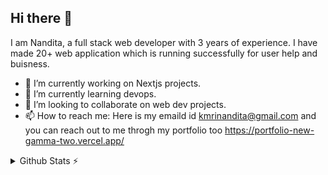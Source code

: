## Hi there 👋
I am Nandita, a full stack web developer with 3 years of experience. I have made 20+ web application which is running successfully for user help and buisness. 
- 🔭 I’m currently working on Nextjs projects.
- 🌱 I’m currently learning devops.
- 👯 I’m looking to collaborate on web dev projects.
- 📫 How to reach me: Here is my emaild id kmrinandita@gmail.com and you can reach out to me throgh my portfolio too https://portfolio-new-gamma-two.vercel.app/
<!--
**Nandita-Kumari/Nandita-Kumari** is a ✨ _special_ ✨ repository because its `README.md` (this file) appears on your GitHub profile.

Here are some ideas to get you started:

- 🔭 I’m currently working on ...
- 🌱 I’m currently learning ...
- 👯 I’m looking to collaborate on ...
- 🤔 I’m looking for help with ...
- 💬 Ask me about ...
- 📫 How to reach me: ...
- 😄 Pronouns: ...
- ⚡ Fun fact: ...
-->

<details>
  <summary>Github Stats ⚡</summary>
  
  <a href="#">![Github stats](https://github-readme-stats.vercel.app/api?username=Nandita-Kumari&theme=blueberry&count_private=true&hide_border=true&line_height=20)</a>
  <a href="#">![Top Langs](https://github-readme-stats.vercel.app/api/top-langs/?username=Nandita-Kumari&layout=compact&theme=blueberry&count_private=true&hide_border=true)</a>
</details>

